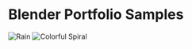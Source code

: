 # Blender Portfolio Samples

![Rain](https://merylmathew.repl.co/images/rain.gif)
![Colorful Spiral](https://merylmathew.repl.co/images/spiral.gif)

